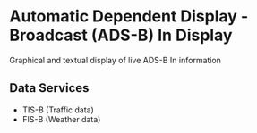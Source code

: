 # Automatic Dependent Display - Broadcast (ADS-B) In Display
Graphical and textual display of live ADS-B In information

## Data Services
* TIS-B (Traffic data)
* FIS-B (Weather data)


